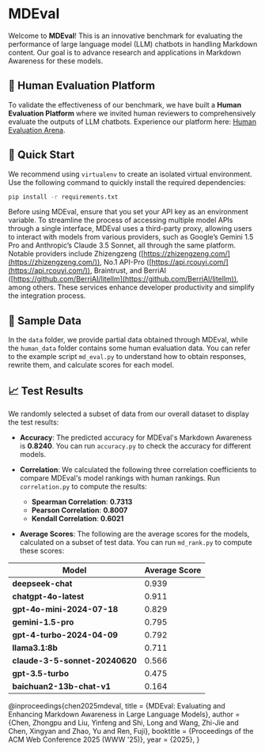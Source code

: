 # MDEval

Welcome to **MDEval**! This is an innovative benchmark for evaluating the performance of large language model (LLM) chatbots in handling Markdown content. Our goal is to advance research and applications in Markdown Awareness for these models.

## 🚀 Human Evaluation Platform

To validate the effectiveness of our benchmark, we have built a **Human Evaluation Platform** where we invited human reviewers to comprehensively evaluate the outputs of LLM chatbots. Experience our platform here: [Human Evaluation Arena](https://md-eval-human.pages.dev/).

## 🔧 Quick Start

We recommend using `virtualenv` to create an isolated virtual environment. Use the following command to quickly install the required dependencies:

```bash
pip install -r requirements.txt
```

Before using MDEval, ensure that you set your API key as an environment variable. To streamline the process of accessing multiple model APIs through a single interface, MDEval uses a third-party proxy, allowing users to interact with models from various providers, such as Google’s Gemini 1.5 Pro and Anthropic’s Claude 3.5 Sonnet, all through the same platform. Notable providers include Zhizengzeng ([https://zhizengzeng.com/](https://zhizengzeng.com/)), No.1 API-Pro ([https://api.rcouyi.com/](https://api.rcouyi.com/)), Braintrust, and BerriAI ([https://github.com/BerriAI/litellm](https://github.com/BerriAI/litellm)), among others. These services enhance developer productivity and simplify the integration process.
## 📂 Sample Data

In the `data` folder, we provide partial data obtained through MDEval, while the `human_data` folder contains some human evaluation data. You can refer to the example script `md_eval.py` to understand how to obtain responses, rewrite them, and calculate scores for each model.

## 📈 Test Results

We randomly selected a subset of data from our overall dataset to display the test results:

- **Accuracy**: The predicted accuracy for MDEval's Markdown Awareness is **0.8240**. You can run `accuracy.py` to check the accuracy for different models.

- **Correlation**: We calculated the following three correlation coefficients to compare MDEval's model rankings with human rankings. Run `correlation.py` to compute the results:
  - **Spearman Correlation**: **0.7313**
  - **Pearson Correlation**: **0.8007**
  - **Kendall Correlation**: **0.6021**

- **Average Scores**: The following are the average scores for the models, calculated on a subset of test data. You can run `md_rank.py` to compute these scores:

| **Model**                         | **Average Score** |
|-----------------------------------|-------------------|
| **deepseek-chat**                 | 0.939             |
| **chatgpt-4o-latest**             | 0.911             |
| **gpt-4o-mini-2024-07-18**        | 0.829             |
| **gemini-1.5-pro**                | 0.795             |
| **gpt-4-turbo-2024-04-09**        | 0.792             |
| **llama3.1:8b**                   | 0.711             |
| **claude-3-5-sonnet-20240620**     | 0.566             |
| **gpt-3.5-turbo**                 | 0.475             |
| **baichuan2-13b-chat-v1**         | 0.164             |

@inproceedings{chen2025mdeval,
  title       = {MDEval: Evaluating and Enhancing Markdown Awareness in Large Language Models},
  author      = {Chen, Zhongpu and Liu, Yinfeng and Shi, Long and Wang, Zhi-Jie and Chen, Xingyan and Zhao, Yu and Ren, Fuji},
  booktitle   = {Proceedings of the ACM Web Conference 2025 (WWW '25)},
  year        = {2025},
}

